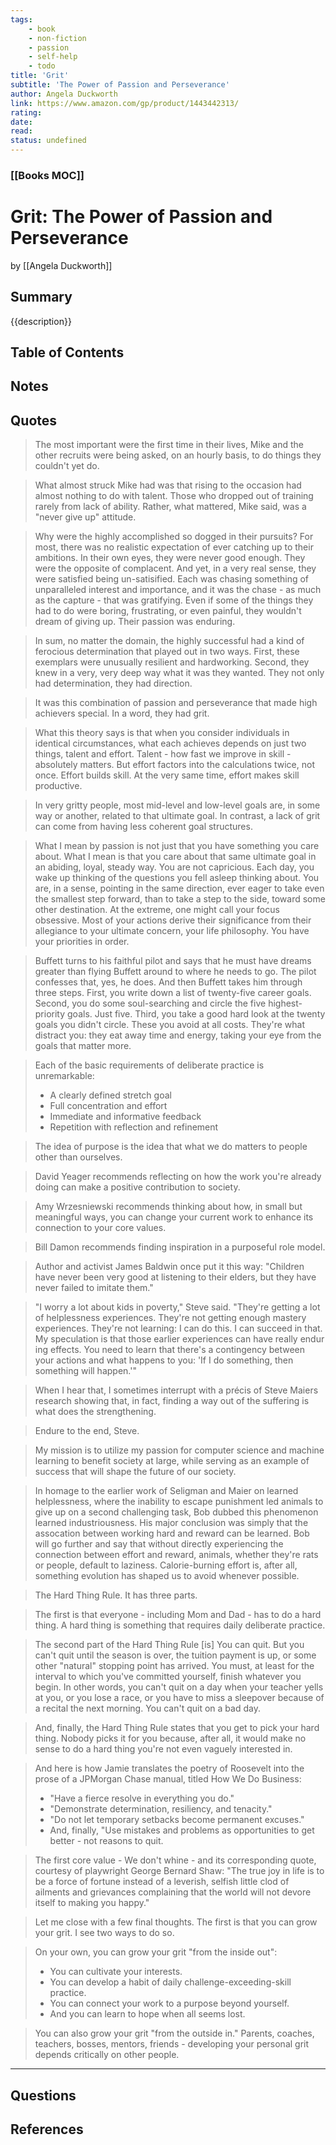 ```yaml
---
tags:
    - book
    - non-fiction
    - passion
    - self-help
    - todo
title: 'Grit'
subtitle: 'The Power of Passion and Perseverance'
author: Angela Duckworth
link: https://www.amazon.com/gp/product/1443442313/
rating:
date:
read:
status: undefined
---
```


### [[Books MOC]]

# Grit: The Power of Passion and Perseverance

by [[Angela Duckworth]]

## Summary

<!-- No more than a couple paragraphs summarizing this BOOK -->

{{description}}

## Table of Contents

## <!--Link to table of contents (TOC) -->

## Notes

## <!-- The main content of my thoughts really -->

## Quotes

> The most important were the first time in their lives,
> Mike and the other recruits were being asked, on an hourly basis, to do things they couldn't yet do.

> What almost struck Mike had was that rising to the occasion had almost nothing to do with talent.
> Those who dropped out of training rarely from lack of ability.
> Rather, what mattered, Mike said, was a "never give up" attitude.

> Why were the highly accomplished so dogged in their pursuits?
> For most, there was no realistic expectation of ever catching up to their ambitions.
> In their own eyes, they were never good enough. They were the opposite of complacent.
> And yet, in a very real sense, they were satisfied being un-satisified.
> Each was chasing something of unparalleled interest and importance,
> and it was the chase - as much as the capture - that was gratifying.
> Even if some of the things they had to do were boring, frustrating, or even painful,
> they wouldn't dream of giving up.
> Their passion was enduring.

> In sum, no matter the domain, the highly successful had a kind of ferocious determination that played out in two ways.
> First, these exemplars were unusually resilient and hardworking.
> Second, they knew in a very, very deep way what it was they wanted.
> They not only had determination, they had direction.

> It was this combination of passion and perseverance that made high achievers special. In a word, they had grit.

> What this theory says is that when you consider individuals in identical circumstances,
> what each achieves depends on just two things, talent and effort.
> Talent - how fast we improve in skill - absolutely matters.
> But effort factors into the calculations twice, not once. Effort builds skill.
> At the very same time, effort makes skill productive.

> In very gritty people, most mid-level and low-level goals are,
> in some way or another, related to that ultimate goal.
> In contrast, a lack of grit can come from having less coherent goal structures.

> What I mean by passion is not just that you have something you care about.
> What I mean is that you care about that same ultimate goal in an abiding, loyal, steady way. You are not capricious.
> Each day, you wake up thinking of the questions you fell asleep thinking about.
> You are, in a sense, pointing in the same direction,
> ever eager to take even the smallest step forward, than to take a step to the side,
> toward some other destination.
> At the extreme, one might call your focus obsessive.
> Most of your actions derive their significance from their allegiance to your ultimate concern, your life philosophy.
> You have your priorities in order.

> Buffett turns to his faithful pilot and says that he must have dreams
> greater than flying Buffett around to where he needs to go. The pilot confesses that, yes, he does.
> And then Buffett takes him through three steps. First, you write down a list of twenty-five career goals.
> Second, you do some soul-searching and circle the five highest-priority goals. Just five.
> Third, you take a good hard look at the twenty goals you didn't circle. These you avoid at all costs.
> They're what distract you: they eat away time and energy, taking your eye from the goals that matter more.

> Each of the basic requirements of deliberate practice is unremarkable:
>
> -   A clearly defined stretch goal
> -   Full concentration and effort
> -   Immediate and informative feedback
> -   Repetition with reflection and refinement

> The idea of purpose is the idea that what we do matters to people other than ourselves.

> David Yeager recommends reflecting on how the work you're already doing can make a positive contribution to society.

> Amy Wrzesniewski recommends thinking about how, in small but meaningful ways,
> you can change your current work to enhance its connection to your core values.

> Bill Damon recommends finding inspiration in a purposeful role model.

> Author and activist James Baldwin once put it this way:
> "Children have never been very good at listening to their elders, but they have never failed to imitate them."

> "I worry a lot about kids in poverty," Steve said.
> "They're getting a lot of helplessness experiences. They're not getting enough mastery experiences.
> They're not learning: I can do this. I can succeed in that.
> My speculation is that those earlier experiences can have really endur ing effects.
> You need to learn that there's a contingency between your actions and what happens to you:
> 'If I do something, then something will happen.'"

> When I hear that, I sometimes interrupt with a précis of Steve Maiers research showing that,
> in fact, finding a way out of the suffering is what does the strengthening.

> Endure to the end, Steve.

> My mission is to utilize my passion for computer science and machine learning to benefit society at large,
> while serving as an example of success that will shape the future of our society.

> In homage to the earlier work of Seligman and Maier on learned helplessness,
> where the inability to escape punishment led animals to give up on a second challenging task,
> Bob dubbed this phenomenon learned industriousness.
> His major conclusion was simply that the assocation between working hard and reward can be learned.
> Bob will go further and say that without directly experiencing the connection between effort and reward,
> animals, whether they're rats or people, default to laziness.
> Calorie-burning effort is, after all, something evolution has shaped us to avoid whenever possible.

> The Hard Thing Rule. It has three parts.

> The first is that everyone - including Mom and Dad - has to do a hard thing.
> A hard thing is something that requires daily deliberate practice.

> The second part of the Hard Thing Rule \[is\] You can quit.
> But you can't quit until the season is over, the tuition payment is up,
> or some other "natural" stopping point has arrived.
> You must, at least for the interval to which you've committed yourself, finish whatever you begin.
> In other words, you can't quit on a day when your teacher yells at you, or you lose a race,
> or you have to miss a sleepover because of a recital the next morning.
> You can't quit on a bad day.

> And, finally, the Hard Thing Rule states that you get to pick your hard thing.
> Nobody picks it for you because, after all,
> it would make no sense to do a hard thing you're not even vaguely interested in.

> And here is how Jamie translates the poetry of Roosevelt into the prose of a JPMorgan Chase manual,
> titled How We Do Business:
>
> -   "Have a fierce resolve in everything you do."
> -   "Demonstrate determination, resiliency, and tenacity."
> -   "Do not let temporary setbacks become permanent excuses."
> -   And, finally, "Use mistakes and problems as opportunities to get better - not reasons to quit.

> The first core value - We don't whine - and its corresponding quote,
> courtesy of playwright George Bernard Shaw:
> "The true joy in life is to be a force of fortune
> instead of a leverish, selfish little clod of ailments and grievances
> complaining that the world will not devore itself to making you happy."

> Let me close with a few final thoughts.
> The first is that you can grow your grit. I see two ways to do so.

> On your own, you can grow your grit "from the inside out":
>
> -   You can cultivate your interests.
> -   You can develop a habit of daily challenge-exceeding-skill practice.
> -   You can connect your work to a purpose beyond yourself.
> -   And you can learn to hope when all seems lost.

> You can also grow your grit "from the outside in."
> Parents, coaches, teachers, bosses, mentors, friends -
> developing your personal grit depends critically on other people.

---

## Questions

## <!-- What remains for you to consider? -->

## References

<!-- Links to pages not referenced in the content -->
